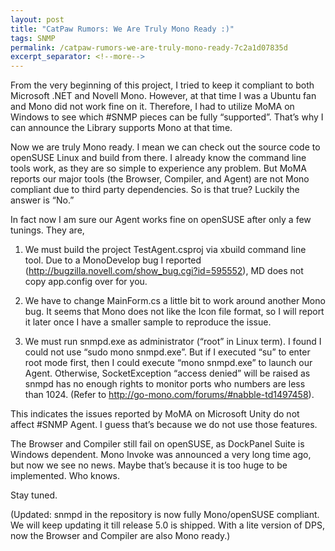 ```yaml
---
layout: post
title: "CatPaw Rumors: We Are Truly Mono Ready :)"
tags: SNMP
permalink: /catpaw-rumors-we-are-truly-mono-ready-7c2a1d07835d
excerpt_separator: <!--more-->
---
```

From the very beginning of this project, I tried to keep it compliant to both Microsoft .NET and Novell Mono. However, at that time I was a Ubuntu fan and Mono did not work fine on it. Therefore, I had to utilize MoMA on Windows to see which #SNMP pieces can be fully “supported”. That’s why I can announce the Library supports Mono at that time.
<!--more-->

Now we are truly Mono ready. I mean we can check out the source code to openSUSE Linux and build from there. I already know the command line tools work, as they are so simple to experience any problem. But MoMA reports our major tools (the Browser, Compiler, and Agent) are not Mono compliant due to third party dependencies. So is that true? Luckily the answer is “No.”

In fact now I am sure our Agent works fine on openSUSE after only a few tunings. They are,

1. We must build the project TestAgent.csproj via xbuild command line tool. Due to a MonoDevelop bug I reported (http://bugzilla.novell.com/show_bug.cgi?id=595552), MD does not copy app.config over for you.

2. We have to change MainForm.cs a little bit to work around another Mono bug. It seems that Mono does not like the Icon file format, so I will report it later once I have a smaller sample to reproduce the issue.

3. We must run snmpd.exe as administrator (“root” in Linux term). I found I could not use “sudo mono snmpd.exe”. But if I executed “su” to enter root mode first, then I could execute “mono snmpd.exe” to launch our Agent. Otherwise, SocketException “access denied” will be raised as snmpd has no enough rights to monitor ports who numbers are less than 1024. (Refer to http://go-mono.com/forums/#nabble-td1497458).

This indicates the issues reported by MoMA on Microsoft Unity do not affect #SNMP Agent. I guess that’s because we do not use those features.

The Browser and Compiler still fail on openSUSE, as DockPanel Suite is Windows dependent. Mono Invoke was announced a very long time ago, but now we see no news. Maybe that’s because it is too huge to be implemented. Who knows.

Stay tuned.

(Updated: snmpd in the repository is now fully Mono/openSUSE compliant. We will keep updating it till release 5.0 is shipped. With a lite version of DPS, now the Browser and Compiler are also Mono ready.)
